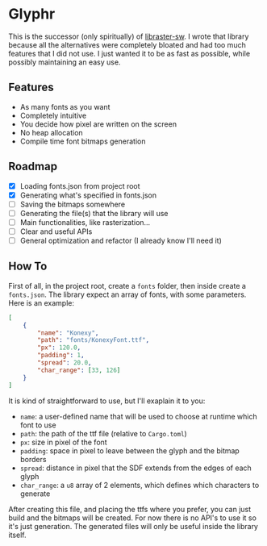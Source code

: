 # Glyphr

This is the successor (only spiritually) of [libraster-sw](https://github.com/eagletrt/libraster-sw). I wrote that library because all the alternatives were completely bloated
and had too much features that I did not use. I just wanted it to be as fast as possible, while possibly maintaining an easy use.

## Features
- As many fonts as you want
- Completely intuitive
- You decide how pixel are written on the screen
- No heap allocation
- Compile time font bitmaps generation

## Roadmap
- [x] Loading fonts.json from project root
- [x] Generating what's specified in fonts.json
- [ ] Saving the bitmaps somewhere
- [ ] Generating the file(s) that the library will use
- [ ] Main functionalities, like rasterization...
- [ ] Clear and useful APIs
- [ ] General optimization and refactor (I already know I'll need it)

## How To

First of all, in the project root, create a `fonts` folder, then inside create a `fonts.json`. The library expect an array of fonts, with some parameters. Here is an example:
```json
[
    {
        "name": "Konexy",
        "path": "fonts/KonexyFont.ttf",
        "px": 120.0,
        "padding": 1,
        "spread": 20.0,
        "char_range": [33, 126]
    }
]
```
It is kind of straightforward to use, but I'll exaplain it to you:
- `name`: a user-defined name that will be used to choose at runtime which font to use
- `path`: the path of the ttf file (relative to `Cargo.toml`)
- `px`: size in pixel of the font
- `padding`: space in pixel to leave between the glyph and the bitmap borders
- `spread`: distance in pixel that the SDF extends from the edges of each glyph
- `char_range`: a `u8` array of 2 elements, which defines which characters to generate

After creating this file, and placing the ttfs where you prefer, you can just build and the bitmaps will be created. For now there is no API's to use it so it's just generation. The generated files will only be useful inside the library itself.

